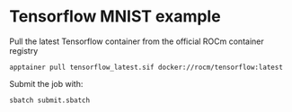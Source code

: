 # Tensorflow MNIST example

Pull the latest Tensorflow container from the official ROCm container registry
```
apptainer pull tensorflow_latest.sif docker://rocm/tensorflow:latest
```

Submit the job with:
```
sbatch submit.sbatch

